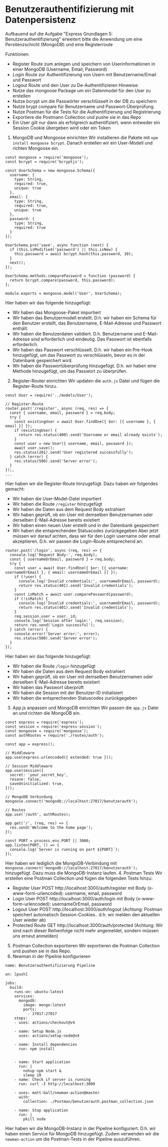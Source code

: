 # Benutzerauthentifizierung mit Datenpersistenz
Aufbauend auf die Aufgabe "Express Grundlagen 5: Benutzerauthentifizierung" erweitert bitte die Anwendung um eine Persitenzschicht (MongoDB) und eine Registerroute

Funktionen:
- Register Route zum anlegen und speichern von Userinformationen in einer MongoDB (Username, Email, Password)
- Login Route zur Authentifizierung von Usern mit Benutzername/Email und Passwort
- Logout Route und den User zu De-Authentifizieren
Hinweise:
- Nutze das mongoose Package um ein Datenmodel für den User zu erstellen
- Nutze bcrypt um die Passwörter verschlüsselt in der DB zu speichern
- Nutze brypt compare für Benutzername und Passwort-Überprüfung.
- Nutze Postman für die Tests für die Authentifizierung und Registrierung
- Exportiere die Postmann Collection und pushe sie in das Repo
- Ein User gilt nur dann als erfolgreich authentifiziert, wenn entweder ein Session Cookie übergeben wird oder ein Token

1. MongoDB und Mongoose einrichten
Wir installieren die Pakete mit `npm install mongoose bcrypt`. Danach erstellen wir ein User-Modell und richten Mongoose ein.
```
const mongoose = require('mongoose');
const bcrypt = require('bcryptjs');

const UserSchema = new mongoose.Schema({
  username: {
    type: String,
    required: true,
    unique: true
  },
  email: {
    type: String,
    required: true,
    unique: true
  },
  password: {
    type: String,
    required: true
  }
});

UserSchema.pre('save', async function (next) {
  if (this.isModified('password') || this.isNew) {
    this.password = await bcrypt.hash(this.password, 10);
  }
  next();
});

UserSchema.methods.comparePassword = function (password) {
  return bcrypt.compare(password, this.password);
};

module.exports = mongoose.model('User', UserSchema);
```
Hier haben wir das folgende hinzugefügt:
- Wir haben das Mongoose-Paket importiert
- Wir haben das Benutzermodell erstellt. D.h. wir haben ein Schema für den Benutzer erstellt, das Benutzername, E-Mail-Adresse und Passwort enthält. 
- Wir haben die Benutzerdaten validiert. D.h. Benutzername und E-Mail-Adresse sind erforderlich und eindeutig. Das Passwort ist ebenfalls erforderlich. 
- Wir haben das Passwort verschlüsselt. D.h. wir haben ein Pre-Hook hinzugefügt, um das Passwort zu verschlüsseln, bevor es in der Datenbank gespeichert wird. 
- Wir haben die Passwortüberprüfung hinzugefügt. D.h. wir haben eine Methode hinzugefügt, um das Passwort zu überprüfen. 

2. Register-Router einrichten
Wir updaten die `auth.js` Datei und fügen die Register-Route hinzu.
```
const User = require('../models/User');

// Register-Route
router.post('/register', async (req, res) => {
  const { username, email, password } = req.body;
  try {
    const existingUser = await User.findOne({ $or: [{ username }, { email }] });
    if (existingUser) {
      return res.status(400).send('Username or email already exists');
    }
    const user = new User({ username, email, password });
    await user.save();
    res.status(201).send('User registered successfully');
  } catch (error) {
    res.status(500).send('Server error');
  }
});,
...
```
Hier haben wir die Register-Route hinzugefügt. Dazu haben wir folgendes gemacht:
- Wir haben die User-Model-Datei importiert
- Wir haben die Route `/register` hinzugefügt
- Wir haben die Daten aus dem Request Body extrahiert
- Wir haben geprüft, ob ein User mit demselben Benutzernamen oder derselben E-Mail-Adresse bereits existiert
- Wir haben einen neuen User erstellt und in der Datenbank gespeichert
- Wir haben die entsprechenden Statuscodes zurückgegeben
Aber jetzt müssen wir darauf achten, dass wir für den Login username oder email akzeptieren. D.h. wir passen die Login-Route entsprechend an:
```
router.post('/login', async (req, res) => {
  console.log('Request Body:', req.body);
  const { usernameOrEmail, password } = req.body;
  try {
    const user = await User.findOne({ $or: [{ username: usernameOrEmail }, { email: usernameOrEmail }] });
    if (!user) {
      console.log('Invalid credentials:', usernameOrEmail, password); 
      return res.status(401).send('Invalid credentials');
    }
    const isMatch = await user.comparePassword(password);
    if (!isMatch) {
      console.log('Invalid credentials:', usernameOrEmail, password); 
      return res.status(401).send('Invalid credentials');
    }
    req.session.user = user._id;
    console.log('Session after login:', req.session); 
    return res.send('Login successful');
  } catch (error) {
    console.error('Server error:', error);
    res.status(500).send('Server error');
  }
});
```
Hier haben wir das folgende hinzugefügt:
- Wir haben die Route `/login` hinzugefügt
- Wir haben die Daten aus dem Request Body extrahiert
- Wir haben geprüft, ob ein User mit demselben Benutzernamen oder derselben E-Mail-Adresse bereits existiert
- Wir haben das Passwort überprüft
- Wir haben die Session mit der Benutzer-ID initialisiert
- Wir haben die entsprechenden Statuscodes zurückgegeben
3. App.js anpassen und MongoDB einrichten
Wir passen die `app.js` Datei an und richten die MongoDB ein.
```
const express = require('express');
const session = require('express-session');
const mongoose = require('mongoose');
const authRoutes = require('./routes/auth');

const app = express();

// Middleware
app.use(express.urlencoded({ extended: true }));

// Session Middleware
app.use(session({
  secret: 'your_secret_key',
  resave: false,
  saveUninitialized: true,
}));

// MongoDB Verbindung
mongoose.connect('mongodb://localhost:27017/benutzerauth');

// Routes
app.use('/auth', authRoutes);

app.get('/', (req, res) => {
  res.send('Welcome to the home page');
});

const PORT = process.env.PORT || 3000;
app.listen(PORT, () => {
  console.log(`Server is running on port ${PORT}`);
});

```
Hier haben wir lediglich die MongoDB-Verbindung mit `mongoose.connect('mongodb://localhost:27017/benutzerauth');` hinzugefügt. Dazu muss die MongoDB-Instanz laufen.
4. Postman Tests
Wir erstellen eine Postman Collection und fügen die folgenden Tests hinzu:
- Register User
POST http://localhost:3000/auth/register mit Body (x-www-form-urlencoded): username, email, password
- Login User
POST http://localhost:3000/auth/login mit Body (x-www-form-urlencoded): usernameOrEmail, password
- Logout User
POST http://localhost:3000/auth/logout (Achtung: Postman speichert automatisch Session-Cookies.. d.h. wir melden den aktuellen User wieder ab)
- Protected Route
GET http://localhost:3000/auth/protected (Achtung: Wir sind nach dieser Reihenfolge nicht mehr angemeldet, sondern müssen uns erneut anmelden)
5. Postman Collection exportieren
Wir exportieren die Postman Collection und pushen sie in das Repo.
6. Newman in der Pipeline konfigurieren
```
name: Benutzerauthentifizierung Pipeline

on: [push]

jobs:
  build:
    runs-on: ubuntu-latest
    services:
      mongodb:
        image: mongo:latest
        ports:
          - 27017:27017
    steps:
    - uses: actions/checkout@v4

    - name: Setup Node.js
      uses: actions/setup-node@v4

    - name: Install dependencies
      run: npm install


    - name: Start application
      run: |
        nohup npm start &
        sleep 10
    - name: Check if server is running
      run: curl -I http://localhost:3000 

    - uses: matt-ball/newman-action@master
      with:
        collection: ./Postman/benutzerauth.postman_collection.json

    - name: Stop application
      run: |
        pkill node 
```
Hier haben wir die MongoDB-Instanz in der Pipeline konfiguriert. D.h. wir haben einen Service für MongoDB hinzugefügt. 
Zudem verwenden wir die `newman-action` um die Postman-Tests in der Pipeline auszuführen.